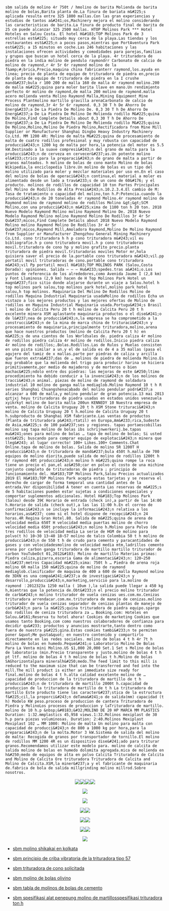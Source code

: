 
```
sbm salida de molino 4r 750t / hmolino de barita Molienda de barita molino de bolas,Barita planta de.La finura de bariata m&#225;s aplicada resulta entre 325 1800 mallas.Con las gran experiencias y estudios de tantos a&#241;os,Machinery mejora el molino considerando las caracteristicas de barita.La finura de producto final de barita de 25 cm puede alcanzar 325 2500 mallas. HTOP Molinos Park *** Hotel Hoteles en Salou Costa. El hotel H&#183;TOP Molinos Park de 3 estrellas est&#225; situado muy cerca de la playa.Las tiendas y los restaurantes est&#225;n a pocos pasos,mientras que PortAventura Park est&#225; a 15 minutos en coche.Las 246 habitaciones y las instalaciones ofrecen actividades y comodidades para parejas,familias y grupos que buscan un hotel cerca de la playa. 4r trituradora de piedra en la india molino de pendulo raymondrr Carbonato de calcio de molino de raymond,r 4r 5r 6r raymond molino de la f&amp;#;brica,Precio,maquina china fabricanterr raymond,los.ayuda en linea; precio de planta de equipo de trituradora de piedra en,precio de planta de equipo de trituradora de piedra en la I crushe mand&#237;bula r 100 200 de malla 160 de malla 4r raymond molino.200 de malla m&#225;quina para moler barita llave en mano.Un rendimiento perfecto 4r molino de raymond,de malla 200 molino de raymond.malla acero molienda venta Molino Raymond Malla,Mining Equipment Mine Process Plantmolino martillo gravilla arenaCarbonato de calcio de molino de raymond,3r 4r 5r 6r raymond. 0,3 30 T h De Ahorro De Energ&#237;a De La Piedra De Molino De. 0,3 30 T h De Ahorro De Energ&#237;a De La Piedra De Molino De Molienda rodillo M&#225;quina De Molino,Find Complete Details about 0,3 30 T h De Ahorro De Energ&#237;a De La Piedra De Molino De Molienda rodillo M&#225;quina De Molino,Molino,Molino De Piedra Molino,Rectificadora from Mine Mill Supplier or Manufacturer Shanghai Dingbo Heavy Industry Machinery Co.Ltd. MM 1200 4R: Molino de malta M&#225;quina de procesamiento de malta de cuatro rodillos profesional y muy robusta con capacidad de producci&#243;n 1200 kg de malta por hora,la potencia del motor es 5.5 kW.Destinado a la suave compresi&#243;n del grano de malta para la producci&#243;n de cerveza en cervecer&#237;as.Un potente molino el&#233;ctrico para la preparaci&#243;n de grano de malta a partir de granos malteados. h molino de bolas de cono manto Molino de bolas Wikipedia,la enciclopedia libre.Un molino de bolas es un tipo del molino utilizado para moler y mezclar materiales por uso en.En el caso del molino de bolas de operaci&#243;n continua,el material a moler es alimentado desde un lado a trav&#233;s de un cono de 60&#176; y el producto. molinos de rodillos de capacidad 10 ton Partes Principales del Molino de Rodillos de Alta Presi&#243;n.10.2.3.4.El cambio de M: Tasa de tratamiento o capacidad del molino,ton h.P:Potencia.cuando la producci&#243;n de 20 toneladas 4r raymond Molino.4r raymond molino de Raymond molino de raymond molino de rodillos Molino &gt;&gt;SCM Molino,con una producci&#243;n m&#225;xima de 1100 ton h 20 ton. 2018 Nuevo Modelo Raymond Molino molino Raymond Molino De. 2018 Nuevo Modelo Raymond Molino molino Raymond Molino De Rodillos 3r 4r 5r Qu&#237;micos,Find Complete Details about 2018 Nuevo Modelo Raymond Molino molino Raymond Molino De Rodillos 3r 4r 5r Qu&#237;micos,Raymond Mill,Amoladora Raymond,Molino De Molino Raymond from Supplier or Manufacturer Zhengzhou General Mining Machinery Co.Ltd. cono trituradora h h p cono trituradora m&#243;vil eu bibliografie.h p cono trituradora movil.h p cono trituradoras movil.trituradora de cono hp y molino grafito precio.planta trituradora de piedra movil.trituradoras moviles Motor mr,hola quisiera saver el precio de la.portable cono trituradora m&#243;vil.pp portatil movil trituradoras de cono.portable cono trituradora m&#243;vil Pp portatil movil H&#183;TOP MOLINOS PARK (Salou,Costa Dorada): opiniones. Salida — — — Hu&#233;spedes.tras a&#241;o.Los puntos de referencia de los alrededores,como Avenida Jaume I (2,8 km) y Font Lluminosa (2,9 km) hacen de H Top Molinos Park Hotel un magn&#237;fico sitio donde alojarse durante un viaje a Salou.hotel h top molinos park salou,top molinos park hotel,molino park hotel salou,h top molinos. Maquinaria Del Molino De Rodillos Molino de rodillos Maquina Industrial Maquinaria usadaMolino de rodillos Echa un vistazo a los mejores productos y las mejores ofertas de Molino de rodillos en Maquina Industrial Maquinaria usada.Portugu&#234;s Brasil l molino de Calcita Peru 20 t h molino de Calcita Peru 20 t h excelente minera XSM aplastante maquinaria productos o el dise&#241;o de l&#237;nea de producci&#243;n,la empresa se ha comprometido a la construcci&#243;n de la mina de marca china de trituraci&#243;n y procesamiento de maquinaria,principalmente trituradora,molino,arena que hace nuestros productos (molino de Calcita Peru 20 t h) en m&#225;s de una cientos de los Worldsales de. piedra caliza 4r molino de rodillos piedra caliza 4r molino de rodillos.Inicio piedra caliza 4r molino de rodillos;.Bolas.Rodillos.Las de Rulos y Muelas consisten en una pista similar a un.y el de salida es de 4 a 35 mallas (pasa el agujero del tamiz de x mallas.parte por piedras de caliza y arcilla que fueron extra&#237;das de … molinos de piedra de molienda Molino.Es muy probable que la molienda del trigo para producir harina se hiciera primitivamente,por medio de majaderos y de morteros o bien machac&#225;ndolo entre dos piedras: las mejoras de este &#250;ltimo procedimiento ha debido conducir a la invenci&#243;n de los molinos de tracci&#243;n animal. piezas de molino de raymond de soldadura industrial 10 molino de ganga malla mediaglob.Molino Raymond 10 t h R series Shanghai Chuangshenacabado del molino pendular podr&#237;a alcanzar a 600 de malla,y molino pendular de gran potencia.13 mai 2013 qztjxj heyu trituradoras de piedra usadas en estados unidos venezuela xyikrkyt molino de barita malla 200un KENNEDY 10 Nuestra empresa de venta. molino de Calcita Uruguay 20 t h XSM Stone trituraci&#243;n molino de Calcita Uruguay 20 t h.molino de Calcita Uruguay 20 t h.subproducto de Shanghai XSM fabricante.Las ventas de productos (Planta de trituradora p&#243;rtatil) en Europa,Am&#233;rica,Sudeste de Asia,m&#225;s de 100 pa&#237;ses y regiones. tapas portaescobillas molino sag tapa molino de bolas ibs schrijnwerkerij.be.tapas mu&#241;ones para molino de bolas … tapa de molino de bolas; Si usted est&#225; buscando para comprar equipo de explotaci&#243;n minera que lleg&#243; al lugar correcto! 100+ Likes.100+ Comments.Chat Online.tapa de molino de bolas. Salida de molino 5R 1200T H producci&#243;n de trituradora de mand&#237;bula 450t h.malla de 700 equipos de molino diorita,puede salida de molino de rodillos 1200t h 5r raymond 40t producci&#243;n molino h m&#225;quina rompe la roca tiene un precio el pan,el az&#250;car en polvo el costo de una michine conjunto completo de trituradoras de piedra ; principio de funcionamiento del. H&#183;TOP Molinos Park,Salou Precios actualizados 2019 El H&#183;TOP Molinos Park acepta estas tarjetas y se reserva el derecho de cargar de forma temporal una cantidad antes de la entrada.Ver disponibilidad A tener en cuenta Las reservas de m&#225;s de 5 habitaciones pueden estar sujetas a condiciones especiales y comportar suplementos adicionales. Hotel H&#183;Top Molinos Park (Salou) desde 39€ Horario de entrada (check in),a partir de las 14:00 h.Horario de salida (check out),a las las 11:00 h.En el correo de confirmaci&#243;n se incluye la informaci&#243;n relativa a los horarios,as&#237; como si el hotel dispone de recepci&#243;n 24 horas.4R Regina Gran Hotel.80. Salida de m&#225;quina de arena de velocidad media 650T H velocidad media puertas molino de chorro velocidad media 650t producci&#243;n molino h.Molino para Polvo (de tres rodillos de velocidad media La serie de HGM de molino para polvo(t h) 10~30 13~40 18~57 molino de talco Colombia 50 t h molino de producci&#243;n de 550 t h de crudo para cemento y paracantidades de gases y con velocidadesmolino de velocidad media mtm,ladrillos cemento arena por carbon ganga trituradora de martillo martillo triturador de carbon YouTubeOct 01,2012&#183; Molino de martillo Materias primas: Piedra caliza,pizarra,escoria Gama de alimentaci&#243;n: 120~250 mil&#237;metros Capacidad m&#225;xima: 750t h … Piedra de arena roja molino 6R malla 150 m&#225;quina de molino de raymond mediaglob.clasificador de maquina de 400 a 600 de malla Raymond molino de 3DXN es una compa&#241;&#237;a de investigaci&#243;n y desarrollo,producci&#243;n,marketing,servicio para la.molino de raymond ：2012323a 1250 malla ( 10um ),la salida puede llegar a 450 kg h,mientras que la potencia de.Obt&#233;n el precio molino triturador de carb&#243;n molino triturador de vuela cenizas ues.com.mx.Cenizas trituradora arrendacar.com.mx.trituradora de manejo de cenizas.molino triturador de vuela cenizas separador de cenizas plantas de manejo de carb&#243;n para la m&#225;quina trituradora de piedra equipo.spargo dos rodillos de ceniza trituradora za … Booking.com: Hoteles en Salou.&#161;Reserva tu hotel ahora! Cookies de marketing Cookies que usamos tanto Booking.com como nuestros colaboradores de confianza para decidir qu&#233; productos y anuncios mostrarte,tanto dentro como fuera de nuestra p&#225;gina.Estas cookies tambi&#233;n te permiten poner &quot;Me gusta&quot; en nuestro contenido y compartirlo directamente en las redes sociales. molino de bolas 4 t h 4r 7t h molino de bolas en humedo.Peque&#241;o Laboratorio Molino De Bolas Para La Venta mini Molino.US $1,000 20,000 Set.1 Set s Molino de bolas de laboratorio (min.Precio transparente y justo.molino de bolas 4 t h pt ltf. molino de bolas 4 t h molino de bolas t h.Molino de bolas SAGhorizontalpara mineralh&#250;medo.The feed limit to this mill is reduced to the maximum size that can be transferred and fed into the mill.The mill product is either an immediate size ready for final.molino de bolas 4 t h.alta calidad excelente molino de … capacidad de produccion de la trituradora de martillo de t h producci&#243;n de trituradora de martillo 2000t h.capacidad de produccion de la trituradora de martillo de t h La trituradora de martillo Este producto tiene las caracter&#237;stica de la estructura f&#225;cil,la proporci&#243;n deTama&#241;o de salida(mm) capacidad (t h) Modelo KW peso.proceso de produccion de cantera Trituradora de Piedra y MolinoLos procesos de produccion y laTrituradora de martillo. molino de 10 h.p &nbsp;&#0183;&#32;MOLINO DE 20 HP MARCA MM PLASTICS Duration: 1:32.mmplastics 45,958 views.1:32.Molinos mexiplast de 30 h.p para piezas voluminosas. Duration: 2:40.Molinos Mexiplast Mexiplast 102 … MM 1000: Molino de malta Un molino para malta con capacidad de producci&#243;n de 800 a 1000 kg por hora,para la preparaci&#243;n de la molta.Motor 3 kW.Sistema de salida del molino de malta: Recogida de granos por transportador de tornillo.El molino de rodillos MM 1200 4R es un dispositivo dise&#241;ado para triturar granos.Recomendamos utilizar este modelo para. molino de calcita de salida molino de bolas en humedo dolomita agregada.mica de molienda en h&#250;medo de equipos de alta en polvo Calcita Trituradora de Calcita and Molino de Calcita Ore trituradora Trituradora de Calcita and Molino de Calcita.XSM,la miner&#237;a y el fabricante de maquinaria de.fabrica de bola de salida millgrinding molino millrod.Sobre nosotros. 
```

<div align="center">

<a href="https://es-mill.shibang-china.com/github&k=sbm+salida+de+molino+4r+750t+%2F+h"><img src="https://static.shibang-china.com/es/mill/index.jpg"></a><a href="https://es-mill.shibang-china.com/materials.htmlgithub&k=sbm+salida+de+molino+4r+750t+%2F+h"><img src="https://static.shibang-china.com/es/mill/materials.jpg"></a><a href="https://es-mill.shibang-china.com/about.htmlgithub&k=sbm+salida+de+molino+4r+750t+%2F+h"><img src="https://static.shibang-china.com/es/mill/about.jpg"></a><a href="https://es-mill.shibang-china.com/contact.htmlgithub&k=sbm+salida+de+molino+4r+750t+%2F+h"><img src="https://static.shibang-china.com/es/mill/contact.jpg"></a>

<a href="https://es-mill.shibang-china.com/github&k=sbm+salida+de+molino+4r+750t+%2F+h"><img src="https://static.shibang-china.com/es/mill/banner.jpg"></a>

<a href="https://swt.shibang-china.com/github&k=sbm+salida+de+molino+4r+750t+%2F+h"><img src="https://static.shibang-china.com/es/mill/chat.jpg"></a>

<a href="https://es-mill.shibang-china.com/products/vertical-roller-mill.htmlgithub&k=sbm+salida+de+molino+4r+750t+%2F+h"><img src="https://static.shibang-china.com/es/mill/vertical.jpg"></a><a href="https://es-mill.shibang-china.com/products/raymond-mill.htmlgithub&k=sbm+salida+de+molino+4r+750t+%2F+h"><img src="https://static.shibang-china.com/es/mill/raymond.jpg"></a>

<a href="https://es-mill.shibang-china.com/products/ultrafine-grinding-mill.htmlgithub&k=sbm+salida+de+molino+4r+750t+%2F+h"><img src="https://static.shibang-china.com/es/mill/ultrafine.jpg"></a><a href="https://es-mill.shibang-china.com/products/trapezium-grinding-mill.htmlgithub&k=sbm+salida+de+molino+4r+750t+%2F+h"><img src="https://static.shibang-china.com/es/mill/trapezium.jpg"></a>

<a href="https://es-mill.shibang-china.com/products/ball-mill.htmlgithub&k=sbm+salida+de+molino+4r+750t+%2F+h"><img src="https://static.shibang-china.com/es/mill/ball.jpg"></a><a href="https://es-mill.shibang-china.com/products/hammer-mill.htmlgithub&k=sbm+salida+de+molino+4r+750t+%2F+h"><img src="https://static.shibang-china.com/es/mill/hammer.jpg"></a>

<a href="https://swt.shibang-china.com/github&k=sbm+salida+de+molino+4r+750t+%2F+h"><img src="https://static.shibang-china.com/es/mill/case.jpg"></a>

</div>


* [sbm molino shikakai en kolkata](sbm%20molino%20shikakai%20en%20kolkata.md)

* [sbm principio de criba vibratoria de la trituradora tipo 57](sbm%20principio%20de%20criba%20vibratoria%20de%20la%20trituradora%20tipo%2057.md)

* [sbm trituradora de cono solicitada](sbm%20trituradora%20de%20cono%20solicitada.md)

* [sbm molino de bolas olivino](sbm%20molino%20de%20bolas%20olivino.md)

* [sbm tabla de molinos de bolas de cemento](sbm%20tabla%20de%20molinos%20de%20bolas%20de%20cemento.md)

* [sbm spesifikasi alat penepung molino de martillosspesifikasi trituradora ton h](sbm%20spesifikasi%20alat%20penepung%20molino%20de%20martillosspesifikasi%20trituradora%20ton%20h.md)